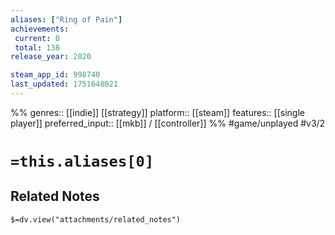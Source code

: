 ```yaml
---
aliases: ["Ring of Pain"]
achievements:
 current: 0
 total: 138
release_year: 2020

steam_app_id: 998740
last_updated: 1751648021
---
```

%%
genres:: [[indie]] [[strategy]]
platform:: [[steam]]
features:: [[single player]]
preferred_input:: [[mkb]] / [[controller]]
%%
#game/unplayed
#v3/2

# `=this.aliases[0]`
## Related Notes
`$=dv.view("attachments/related_notes")`